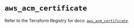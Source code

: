 # `aws_acm_certificate`

Refer to the Terraform Registry for docs: [`aws_acm_certificate`](https://registry.terraform.io/providers/hashicorp/aws/5.84.0/docs/resources/acm_certificate).
